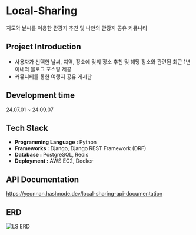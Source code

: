 # Local-Sharing
지도와 날씨를 이용한 관광지 추천 및 나만의 관광지 공유 커뮤니티

## Project Introduction
- 사용자가 선택한 날씨, 지역, 장소에 맞춰 장소 추천 및 해당 장소와 관련된 최근 1년 이내의 블로그 포스팅 제공
- 커뮤니티를 통한 여행지 공유 게시판

## Development time
24.07.01 ~ 24.09.07

## Tech Stack
- **Programming Language :** Python
- **Frameworks :** Django, Django REST Framework (DRF)
- **Database :** PostgreSQL, Redis
- **Deployment :** AWS EC2, Docker

## API Documentation
https://yeonnan.hashnode.dev/local-sharing-api-documentation

## ERD
![LS ERD](https://github.com/user-attachments/assets/5aef20f8-2c8e-4668-8070-0e9331df11a8)